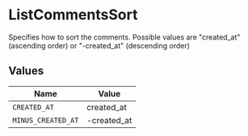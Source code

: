 # ListCommentsSort

Specifies how to sort the comments. Possible values are "created_at" (ascending order) or "-created_at" (descending order)



## Values

| Name               | Value              |
| ------------------ | ------------------ |
| `CREATED_AT`       | created_at         |
| `MINUS_CREATED_AT` | -created_at        |